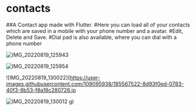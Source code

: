 # contacts

##A Contact app made with Flutter. 
#Here you can load all of your contacts which are saved in a mobile with your phone number and a avatar.
#Edit, Delete and Save.
#Dial pad is also available, where you can dial with a phone number 


![IMG_20220819_125943](https://user-images.githubusercontent.com/109095938/185567487-211666f2-b0c4-4e5c-b3bf-56474f683358.jpg)


![IMG_20220819_125954](https://user-images.githubusercontent.com/109095938/185567506-186b4a2f-cb96-4fb1-bd28-eb9f6c23ad0a.jpg)


![IMG_20220819_130022](https://user-images.githubusercontent.com/109095938/185567522-8d93f0ed-0783-40f3-8b53-f8a18c280728.jp


![IMG_20220819_130012](https://user-images.githubusercontent.com/109095938/185567534-219e4298-ef61-4fe7-96b2-b9d6b1cd4bca.jpg)
g)
